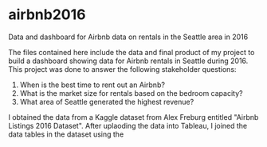 # airbnb2016
Data and dashboard for Airbnb data on rentals in the Seattle area in 2016

The files contained here include the data and final product of my project to build a dashboard showing data for Airbnb rentals in Seattle during 2016. This project was done to answer the following stakeholder questions:

1. When is the best time to rent out an Airbnb?
2. What is the market size for rentals based on the bedroom capacity?
3. What area of Seattle generated the highest revenue?


I obtained the data from a Kaggle dataset from Alex Freburg entitled "Airbnb Listings 2016 Dataset". After uplaoding the data into Tableau, I joined the data tables in the dataset using the 
